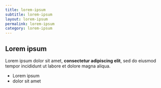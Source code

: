 ```yaml
---
title: lorem-ipsum
subtitle: lorem-ipsum
layout: lorem-ipsum
permalink: lorem-ipsum
category: lorem-ipsum
---
```

## Lorem ipsum

Lorem ipsum dolor sit amet, **consectetur adipiscing elit**, sed do eiusmod tempor incididunt ut labore et dolore magna aliqua.

- Lorem ipsum
- dolor sit amet